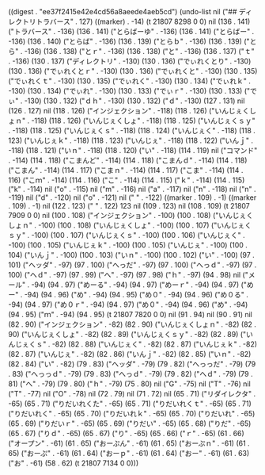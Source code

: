
((digest . "ee37f2415e42e4cd56a8aeede4aeb5cd") (undo-list nil ("## ディレクトリトラバース" . 127) ((marker) . -14) (t 21807 8298 0 0) nil (136 . 141) ("トラバース" . -136) (136 . 141) ("とらばーゆ" . -136) (136 . 141) ("とらばー" . -136) (136 . 140) ("とらば" . -136) (136 . 139) ("とらｂ" . -136) (136 . 139) ("とら" . -136) (136 . 138) ("とｒ" . -136) (136 . 138) ("と" . -136) (136 . 137) ("ｔ" . -136) (130 . 137) ("ディレクトリ" . -130) (130 . 136) ("でぃれくとり" . -130) (130 . 136) ("でぃれくとｒ" . -130) (130 . 136) ("でぃれくと" . -130) (130 . 135) ("でぃれくｔ" . -130) (130 . 135) ("でぃれく" . -130) (130 . 134) ("でぃれｋ" . -130) (130 . 134) ("でぃれ" . -130) (130 . 133) ("でぃｒ" . -130) (130 . 133) ("でぃ" . -130) (130 . 132) ("ｄｈ" . -130) (130 . 132) ("ｄ" . -130) (127 . 131) nil (126 . 127) nil (118 . 126) ("インジェクション" . -118) (118 . 126) ("いんじぇくしょｎ" . -118) (118 . 126) ("いんじぇくしょ" . -118) (118 . 125) ("いんじぇくｓｙ" . -118) (118 . 125) ("いんじぇくｓ" . -118) (118 . 124) ("いんじぇく" . -118) (118 . 123) ("いんじぇｋ" . -118) (118 . 123) ("いんじぇ" . -118) (118 . 122) ("いんｊ" . -118) (118 . 121) ("いｎ" . -118) (118 . 120) ("い" . -118) (114 . 119) nil ("コマンド" . -114) (114 . 118) ("こまんど" . -114) (114 . 118) ("こまんｄ" . -114) (114 . 118) ("こまん" . -114) (114 . 117) ("こまｎ" . -114) (114 . 117) ("こま" . -114) (114 . 116) ("こｍ" . -114) (114 . 116) ("こ" . -114) (114 . 115) ("ｋ" . -114) (114 . 115) ("k" . -114) nil ("o" . -115) nil ("m" . -116) nil ("a" . -117) nil ("n" . -118) nil ("n" . -119) nil ("d" . -120) nil ("o" . -121) nil ("
" . -122) ((marker . 109) . -1) ((marker . 109) . -1) nil (122 . 123) (" " . 122) 123 nil (109 . 123) nil (108 . 109) (t 21807 7909 0 0) nil (100 . 108) ("インジェクション" . -100) (100 . 108) ("いんじぇくしょｎ" . -100) (100 . 108) ("いんじぇくしょ" . -100) (100 . 107) ("いんじぇくｓｙ" . -100) (100 . 107) ("いんじぇくｓ" . -100) (100 . 106) ("いんじぇく" . -100) (100 . 105) ("いんじぇｋ" . -100) (100 . 105) ("いんじぇ" . -100) (100 . 104) ("いんｊ" . -100) (100 . 103) ("いｎ" . -100) (100 . 102) ("い" . -100) (97 . 101) ("ヘッダ" . -97) (97 . 100) ("へっだ" . -97) (97 . 100) ("へっｄ" . -97) (97 . 100) ("へｄ" . -97) (97 . 99) ("へ" . -97) (97 . 98) ("ｈ" . -97) (94 . 98) nil ("メール" . -94) (94 . 97) ("めーる" . -94) (94 . 97) ("めーｒ" . -94) (94 . 97) ("めー" . -94) (94 . 96) ("め" . -94) (94 . 95) ("め０" . -94) (94 . 96) ("め０る" . -94) (94 . 97) ("め０ｒ" . -94) (94 . 97) ("め０" . -94) (94 . 96) ("め" . -94) (94 . 95) ("ｍ" . -94) (94 . 95) (t 21807 7820 0 0) nil (91 . 94) nil (90 . 91) nil (82 . 90) ("インジェクション" . -82) (82 . 90) ("いんじぇくしょｎ" . -82) (82 . 90) ("いんじぇくしょ" . -82) (82 . 89) ("いんじぇくｓｙ" . -82) (82 . 89) ("いんじぇくｓ" . -82) (82 . 88) ("いんじぇく" . -82) (82 . 87) ("いんじぇｋ" . -82) (82 . 87) ("いんじぇ" . -82) (82 . 86) ("いんｊ" . -82) (82 . 85) ("いｎ" . -82) (82 . 84) ("い" . -82) (79 . 83) ("ヘッダ" . -79) (79 . 82) ("へっっだ" . -79) (79 . 83) ("へっっｄ" . -79) (79 . 83) ("へっｄ" . -79) (79 . 82) ("へｄ" . -79) (79 . 81) ("へ" . -79) (79 . 80) ("ｈ" . -79) (75 . 80) nil ("G" . -75) nil ("T" . -76) nil ("T" . -77) nil ("O" . -78) nil (72 . 79) nil (71 . 72) nil (65 . 71) ("リダイレクタ" . -65) (65 . 71) ("りだいれくた" . -65) (65 . 71) ("りだいれくｔ" . -65) (65 . 71) ("りだいれく" . -65) (65 . 70) ("りだいれｋ" . -65) (65 . 70) ("りだいれ" . -65) (65 . 69) ("りだいｒ" . -65) (65 . 69) ("りだい" . -65) (65 . 68) ("りだ" . -65) (65 . 67) ("りｄ" . -65) (65 . 67) ("り" . -65) (65 . 66) ("ｒ" . -65) (61 . 66) ("オープン" . -61) (61 . 65) ("おーぷん" . -61) (61 . 65) ("おーぷｎ" . -61) (61 . 65) ("おーぷ" . -61) (61 . 64) ("おーｐ" . -61) (61 . 64) ("おー" . -61) (61 . 63) ("お" . -61) (58 . 62) (t 21807 7134 0 0)))
